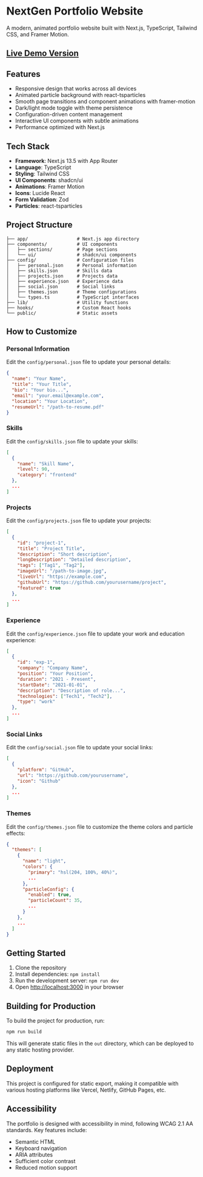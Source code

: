 # NextGen Portfolio Website

A modern, animated portfolio website built with Next.js, TypeScript, Tailwind CSS, and Framer Motion.

## **[Live Demo Version](https://your-demo-url.com)** 

## Features

- Responsive design that works across all devices
- Animated particle background with react-tsparticles
- Smooth page transitions and component animations with framer-motion
- Dark/light mode toggle with theme persistence
- Configuration-driven content management
- Interactive UI components with subtle animations
- Performance optimized with Next.js

## Tech Stack

- **Framework**: Next.js 13.5 with App Router
- **Language**: TypeScript
- **Styling**: Tailwind CSS
- **UI Components**: shadcn/ui
- **Animations**: Framer Motion
- **Icons**: Lucide React
- **Form Validation**: Zod
- **Particles**: react-tsparticles

## Project Structure

```
├── app/                  # Next.js app directory
├── components/           # UI components
│   ├── sections/         # Page sections
│   └── ui/               # shadcn/ui components
├── config/               # Configuration files
│   ├── personal.json     # Personal information
│   ├── skills.json       # Skills data
│   ├── projects.json     # Projects data
│   ├── experience.json   # Experience data
│   ├── social.json       # Social links
│   ├── themes.json       # Theme configurations
│   └── types.ts          # TypeScript interfaces
├── lib/                  # Utility functions
├── hooks/                # Custom React hooks
└── public/               # Static assets
```

## How to Customize

### Personal Information

Edit the `config/personal.json` file to update your personal details:

```json
{
  "name": "Your Name",
  "title": "Your Title",
  "bio": "Your bio...",
  "email": "your.email@example.com",
  "location": "Your Location",
  "resumeUrl": "/path-to-resume.pdf"
}
```

### Skills

Edit the `config/skills.json` file to update your skills:

```json
[
  {
    "name": "Skill Name",
    "level": 90,
    "category": "frontend"
  },
  ...
]
```

### Projects

Edit the `config/projects.json` file to update your projects:

```json
[
  {
    "id": "project-1",
    "title": "Project Title",
    "description": "Short description",
    "longDescription": "Detailed description",
    "tags": ["Tag1", "Tag2"],
    "imageUrl": "/path-to-image.jpg",
    "liveUrl": "https://example.com",
    "githubUrl": "https://github.com/yourusername/project",
    "featured": true
  },
  ...
]
```

### Experience

Edit the `config/experience.json` file to update your work and education experience:

```json
[
  {
    "id": "exp-1",
    "company": "Company Name",
    "position": "Your Position",
    "duration": "2021 - Present",
    "startDate": "2021-01-01",
    "description": "Description of role...",
    "technologies": ["Tech1", "Tech2"],
    "type": "work"
  },
  ...
]
```

### Social Links

Edit the `config/social.json` file to update your social links:

```json
[
  {
    "platform": "GitHub",
    "url": "https://github.com/yourusername",
    "icon": "Github"
  },
  ...
]
```

### Themes

Edit the `config/themes.json` file to customize the theme colors and particle effects:

```json
{
  "themes": [
    {
      "name": "light",
      "colors": {
        "primary": "hsl(204, 100%, 40%)",
        ...
      },
      "particleConfig": {
        "enabled": true,
        "particleCount": 35,
        ...
      }
    },
    ...
  ]
}
```

## Getting Started

1. Clone the repository
2. Install dependencies: `npm install`
3. Run the development server: `npm run dev`
4. Open [http://localhost:3000](http://localhost:3000) in your browser

## Building for Production

To build the project for production, run:

```bash
npm run build
```

This will generate static files in the `out` directory, which can be deployed to any static hosting provider.

## Deployment

This project is configured for static export, making it compatible with various hosting platforms like Vercel, Netlify, GitHub Pages, etc.

## Accessibility

The portfolio is designed with accessibility in mind, following WCAG 2.1 AA standards. Key features include:

- Semantic HTML
- Keyboard navigation
- ARIA attributes
- Sufficient color contrast
- Reduced motion support